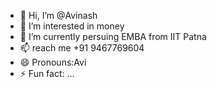 - 👋 Hi, I’m @Avinash
- 👀 I’m interested in money
- 🌱 I’m currently persuing EMBA from IIT Patna
- 📫 reach me +91 9467769604
- 😄 Pronouns:Avi
- ⚡ Fun fact: ...

<!---
Kumaravi2avinash/Kumaravi2avinash is a ✨ special ✨ repository because its `README.md` (this file) appears on your GitHub profile.
You can click the Preview link to take a look at your changes.
--->
